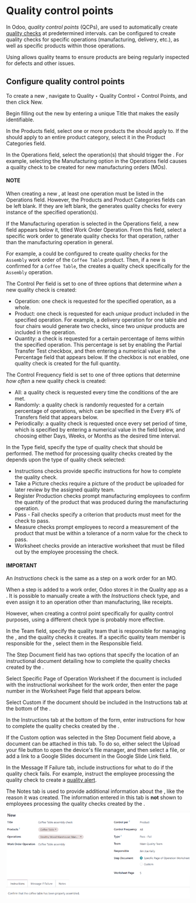 # Quality control points

In Odoo, *quality control points* (QCPs), are used to automatically create [quality checks](quality_checks.md) at predetermined intervals.  can be configured to create quality checks for
specific operations (manufacturing, delivery, etc.), as well as specific products within those
operations.

Using  allows quality teams to ensure products are being regularly inspected for defects and
other issues.

## Configure quality control points

To create a new , navigate to Quality ‣ Quality Control ‣ Control Points,
and then click New.

Begin filling out the new  by entering a unique Title that makes the  easily
identifiable.

In the Products field, select one or more products the  should apply to. If the
 should apply to an entire product category, select it in the Product Categories
field.

In the Operations field, select the operation(s) that should trigger the . For
example, selecting the Manufacturing option in the Operations field causes a
quality check to be created for new manufacturing orders (MOs).

#### NOTE
When creating a new , at least one operation must be listed in the Operations
field. However, the Products and Product Categories fields can be left
blank. If they are left blank, the  generates quality checks for every instance of the
specified operation(s).

If the Manufacturing operation is selected in the Operations field, a new
field appears below it, titled Work Order Operation. From this field, select a specific
work order to generate quality checks for that operation, rather than the manufacturing operation in
general.

For example, a  could be configured to create quality checks for the `Assembly` work order of
the `Coffee Table` product. Then, if a new  is confirmed for a `Coffee Table`, the  creates
a quality check specifically for the `Assembly` operation.

The Control Per field is set to one of three options that determine *when* a new quality
check is created:

- Operation: one check is requested for the specified operation, as a whole.
- Product: one check is requested for each *unique* product included in the specified
  operation. For example, a delivery operation for one table and four chairs would generate two
  checks, since two *unique* products are included in the operation.
- Quantity: a check is requested for a certain percentage of items within the specified
  operation. This percentage is set by enabling the Partial Transfer Test checkbox, and
  then entering a numerical value in the Percentage field that appears below. If the
  checkbox is not enabled, one quality check is created for the full quantity.

The Control Frequency field is set to one of three options that determine *how often* a
new quality check is created:

- All: a quality check is requested every time the conditions of the  are met.
- Randomly: a quality check is randomly requested for a certain percentage of
  operations, which can be specified in the Every #% of Transfers field that appears
  below.
- Periodically: a quality check is requested once every set period of time, which is
  specified by entering a numerical value in the field below, and choosing either Days,
  Weeks, or Months as the desired time interval.

In the Type field, specify the type of quality check that should be performed. The
method for processing quality checks created by the  depends upon the type of quality check
selected:

- Instructions checks provide specific instructions for how to complete the quality
  check.
- Take a Picture checks require a picture of the product be uploaded for later review by
  the assigned quality team.
- Register Production checks prompt manufacturing employees to confirm the quantity of
  the product that was produced during the manufacturing operation.
- Pass - Fail checks specify a criterion that products must meet for the check to pass.
- Measure checks prompt employees to record a measurement of the product that must be
  within a tolerance of a norm value for the check to pass.
- Worksheet checks provide an interactive worksheet that must be filled out by the
  employee processing the check.

#### IMPORTANT
An *Instructions* check is the same as a step on a work order for an MO.

When a step is added to a work order, Odoo stores it in the Quality app as a . It is
possible to manually create a  with the *Instructions* check type, and even assign it to an
operation other than manufacturing, like receipts.

However, when creating a control point specifically for quality control purposes, using a
different check type is probably more effective.

In the Team field, specify the quality team that is responsible for managing the ,
and the quality checks it creates. If a specific quality team member is responsible for the ,
select them in the Responsible field.

The Step Document field has two options that specify the location of an instructional
document detailing how to complete the quality checks created by the .

Select Specific Page of Operation Worksheet if the document is included with the
instructional worksheet for the work order, then enter the page number in the Worksheet
Page field that appears below.

Select Custom if the document should be included in the Instructions tab at
the bottom of the .

In the Instructions tab at the bottom of the form, enter instructions for how to
complete the quality checks created by the .

If the Custom option was selected in the Step Document field above, a
document can be attached in this tab. To do so, either select the Upload your file
button to open the device's file manager, and then select a file, or add a link to a Google Slides
document in the Google Slide Link field.

In the Message If Failure tab, include instructions for what to do if the quality check
fails. For example, instruct the employee processing the quality check to create a [quality
alert](quality_alerts.md).

The Notes tab is used to provide additional information about the , like the reason
it was created. The information entered in this tab is **not** shown to employees processing the
quality checks created by the .

![A QCP configured to create Pass - Fail checks for a work order operation.](../../../../.gitbook/assets/qcp-form2.png)
